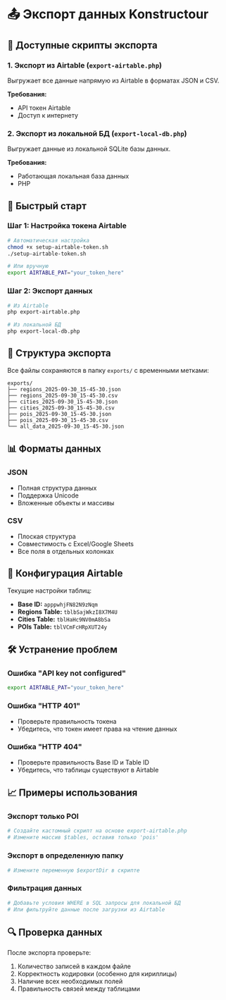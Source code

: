 # 📤 Экспорт данных Konstructour

## 🎯 Доступные скрипты экспорта

### 1. Экспорт из Airtable (`export-airtable.php`)
Выгружает все данные напрямую из Airtable в форматах JSON и CSV.

**Требования:**
- API токен Airtable
- Доступ к интернету

### 2. Экспорт из локальной БД (`export-local-db.php`)
Выгружает данные из локальной SQLite базы данных.

**Требования:**
- Работающая локальная база данных
- PHP

## 🚀 Быстрый старт

### Шаг 1: Настройка токена Airtable
```bash
# Автоматическая настройка
chmod +x setup-airtable-token.sh
./setup-airtable-token.sh

# Или вручную
export AIRTABLE_PAT="your_token_here"
```

### Шаг 2: Экспорт данных
```bash
# Из Airtable
php export-airtable.php

# Из локальной БД
php export-local-db.php
```

## 📁 Структура экспорта

Все файлы сохраняются в папку `exports/` с временными метками:

```
exports/
├── regions_2025-09-30_15-45-30.json
├── regions_2025-09-30_15-45-30.csv
├── cities_2025-09-30_15-45-30.json
├── cities_2025-09-30_15-45-30.csv
├── pois_2025-09-30_15-45-30.json
├── pois_2025-09-30_15-45-30.csv
└── all_data_2025-09-30_15-45-30.json
```

## 📊 Форматы данных

### JSON
- Полная структура данных
- Поддержка Unicode
- Вложенные объекты и массивы

### CSV
- Плоская структура
- Совместимость с Excel/Google Sheets
- Все поля в отдельных колонках

## 🔧 Конфигурация Airtable

Текущие настройки таблиц:
- **Base ID:** `apppwhjFN82N9zNqm`
- **Regions Table:** `tblbSajWkzI8X7M4U`
- **Cities Table:** `tblHaHc9NV0mA8bSa`
- **POIs Table:** `tblVCmFcHRpXUT24y`

## 🛠️ Устранение проблем

### Ошибка "API key not configured"
```bash
export AIRTABLE_PAT="your_token_here"
```

### Ошибка "HTTP 401"
- Проверьте правильность токена
- Убедитесь, что токен имеет права на чтение данных

### Ошибка "HTTP 404"
- Проверьте правильность Base ID и Table ID
- Убедитесь, что таблицы существуют в Airtable

## 📈 Примеры использования

### Экспорт только POI
```bash
# Создайте кастомный скрипт на основе export-airtable.php
# Измените массив $tables, оставив только 'pois'
```

### Экспорт в определенную папку
```bash
# Измените переменную $exportDir в скрипте
```

### Фильтрация данных
```bash
# Добавьте условия WHERE в SQL запросы для локальной БД
# Или фильтруйте данные после загрузки из Airtable
```

## 🔍 Проверка данных

После экспорта проверьте:
1. Количество записей в каждом файле
2. Корректность кодировки (особенно для кириллицы)
3. Наличие всех необходимых полей
4. Правильность связей между таблицами
